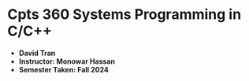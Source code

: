 # Cpts 360 Systems Programming in C/C++
* **David Tran**
* **Instructor: Monowar Hassan**
* **Semester Taken: Fall 2024**
